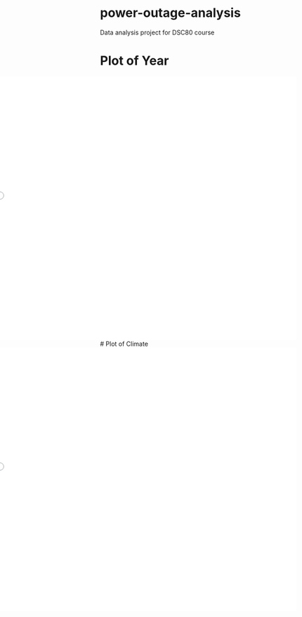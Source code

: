 # power-outage-analysis
Data analysis project for DSC80 course
# Plot of Year
<iframe src="assets/Year_plot.html" width=800 height=600 frameBorder=0  style = "position: relative; right: 70%" ></iframe>
# Plot of Climate
<iframe src="assets/Climate_plot.html" width=800 height=600 frameBorder=0  style = "position: relative; right: 70%"></iframe>
